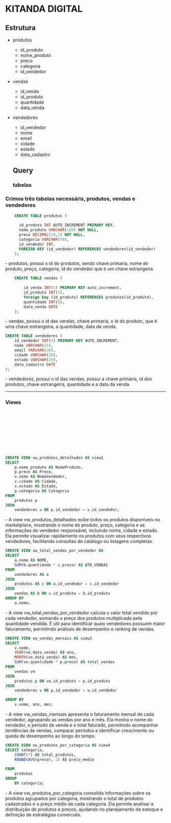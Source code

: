# KITANDA DIGITAL
## Estrutura
- produtos
  - id_produto
  - nome_produto
  - preco
  - categoria
  - id_vendedor

- vendas
  - id_venda
  - id_produto
  - quantidade
  - data_venda
 
- vendedores
  - id_vendedor
  - nome
  - email
  - cidade
  - estado
  - data_cadastro

  ## Query
  ### tabelas

### Crimos três tabelas necessáris, produtos, vendas e vendedores</p>
```sql
    CREATE TABLE produtos (
  
      id_produto INT AUTO_INCREMENT PRIMARY KEY,
      nome_produto VARCHAR(100) NOT NULL,
      preco DECIMAL(10,2) NOT NULL,
      categoria VARCHAR(50),
      id_vendedor INT,
      FOREIGN KEY (id_vendedor) REFERENCES vendedores(id_vendedor)
    );

```
<p> - produtos, possui o id do produtos, sendo chave primaria, nome do produto, preço, categoria, id do vendedor que é um chave estrangeira</p>

```sql
    CREATE TABLE vendas (
  
        id_venda INT(5) PRIMARY KEY auto_increment,
        id_produto INT(5),
        foreign key (id_produto) REFERENCES produtos(id_produto),
        quantidade INT(6),
        data_venda DATE
    );

```
<p> - vendas, possui o id das vendas, chave primaria, o id do produto, que é uma chave estrangeira, a quantidade, data da venda.</p>

```sql
CREATE TABLE vendedores (
    id_vendedor INT(3) PRIMARY KEY AUTO_INCREMENT,
    nome VARCHAR(15),
    email VARCHAR(30),
    cidade VARCHAR(20),
    estado VARCHAR(20),
    data_cadastro DATE
);

```
<p> - vendedores, possui o id das vendas, possui a chave primária, id dos produtos, chave estrangeira, quantidade e a data da venda</p>

---
### Views
```sql











```
```sql
CREATE VIEW vw_produtos_detalhados AS view1
SELECT
    p.nome_produto AS NomeProduto,
    p.preco AS Preco,
    v.nome AS NomeVendedor,
    v.cidade AS Cidade,
    v.estado AS Estado,
    p.categoria AS Categoria
FROM
    produtos p
JOIN
    vendedores v ON p.id_vendedor = v.id_vendedor;

```
<p> - A view vw_produtos_detalhados exibe todos os produtos disponíveis no marketplace, mostrando o nome do produto, preço, categoria e as informações do vendedor responsável, incluindo nome, cidade e estado. Ela permite visualizar rapidamente os produtos com seus respectivos vendedores, facilitando consultas de catálogo ou listagens completas.</p>

```sql
CREATE VIEW vw_total_vendas_por_vendedor AS
SELECT
    a.nome AS NOME,
    SUM(b.quantidade * c.preco) AS QTD_VENDAS
FROM
    vendedores AS a
JOIN
    produtos AS c ON a.id_vendedor = c.id_vendedor
JOIN
    vendas AS b ON c.id_produto = b.id_produto
GROUP BY
    a.nome;

```
<p> - A view vw_total_vendas_por_vendedor calcula o valor total vendido por cada vendedor, somando o preço dos produtos multiplicado pela quantidade vendida. É útil para identificar quais vendedores possuem maior faturamento, permitindo análises de desempenho e ranking de vendas.</p>

```sql
CREATE VIEW vw_vendas_mensais AS view3
SELECT
    v.nome,
    YEAR(ve.data_venda) AS ano,
    MONTH(ve.data_venda) AS mes,
    SUM(ve.quantidade * p.preco) AS total_vendas
FROM
    vendas ve
JOIN
    produtos p ON ve.id_produto = p.id_produto
JOIN
    vendedores v ON p.id_vendedor = v.id_vendedor

GROUP BY
    v.nome, ano, mes;

```
<p> - A view vw_vendas_mensais apresenta o faturamento mensal de cada vendedor, agrupando as vendas por ano e mês. Ela mostra o nome do vendedor, o período da venda e o total faturado, permitindo acompanhar tendências de vendas, comparar períodos e identificar crescimento ou queda de desempenho ao longo do tempo.</p>

```sql
CREATE VIEW vw_produtos_por_categoria AS view4
SELECT categoria,
    COUNT(*) AS total_produtos,
    ROUND(AVG(preco), 2) AS preco_medio
   
FROM
    produtos
GROUP
    BY categoria;

```
<p> - A view vw_produtos_por_categoria consolida informações sobre os produtos agrupados por categoria, mostrando o total de produtos cadastrados e o preço médio de cada categoria. Ela permite analisar a distribuição de produtos e preços, ajudando no planejamento de estoque e definição de estratégias comerciais.</p>

